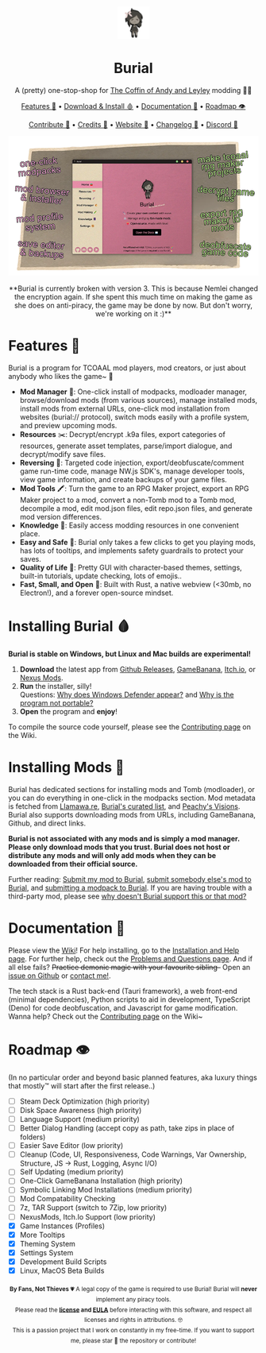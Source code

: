 <!-- Header + Navigation -->
<div align="center">
    
<img src="https://github.com/kleineluka/burial/blob/main/preview/leyley.png" width="65" height="65">

# Burial 
A (pretty) one-stop-shop for [The Coffin of Andy and Leyley](https://store.steampowered.com/app/2378900/The_Coffin_of_Andy_and_Leyley/) modding 💚🩷
<br>

[Features 🐰](#features-) • [Download & Install 🩸](#installing-burial-) • [Documentation 🥩](#documentation-) • [Roadmap 👁️](#roadmap-%EF%B8%8F)

[Contribute 🥰](https://github.com/kleineluka/burial/wiki/Contributing) • [Credits 🎉](https://github.com/kleineluka/burial/blob/main/ATTRIBUTIONS.md) • [Website 🔪](https://www.luka.moe/burial) • [Changelog 🍅](https://github.com/kleineluka/burial/wiki/Changelog) • [Discord 🥰](https://www.discord.gg/WWxAjJMspk)

</div>

<!-- Preview -->

![](preview/banner.webp)

<!-- Warning -->
<div align="center">
**Burial is currently broken with version 3. This is because Nemlei changed the encryption again. If she spent this much time on making the game as she does on anti-piracy, the game may be done by now. But don't worry, we're working on it :)**
</div>


<!-- Features -->
# Features 🐰
Burial is a program for TCOAAL mod players, mod creators, or just about anybody who likes the game~ 🍅

- **Mod Manager** 🍱: One-click install of modpacks, modloader manager, browse/download mods (from various sources), manage installed mods, install mods from external URLs, one-click mod installation from websites (burial:// protocol), switch mods easily with a profile system, and preview upcoming mods.
- **Resources** ✂️: Decrypt/encrypt .k9a files, export categories of resources, generate asset templates, parse/import dialogue, and decrypt/modify save files.
- **Reversing** 🧬: Targeted code injection, export/deobfuscate/comment game run-time code, manage NW.js SDK's, manage developer tools, view game information, and create backups of your game files.
- **Mod Tools** 🖍️:  Turn the game to an RPG Maker project, export an RPG Maker project to a mod, convert a non-Tomb mod to a Tomb mod, decompile a mod, edit mod.json files, edit repo.json files, and generate mod version differences.
- **Knowledge** 📔: Easily access modding resources in one convenient place.
- **Easy and Safe** 🍵: Burial only takes a few clicks to get you playing mods, has lots of tooltips, and implements safety guardrails to protect your saves.
- **Quality of Life** 🌸: Pretty GUI with character-based themes, settings, built-in tutorials, update checking, lots of emojis..
- **Fast, Small, and Open** 🦄: Built with Rust, a native webview (<30mb, no Electron!), and a forever open-source mindset.

<!-- Install (Burial) -->
# Installing Burial 🩸
**Burial is stable on Windows, but Linux and Mac builds are experimental!**
1. **Download** the latest app from [Github Releases](https://github.com/kleineluka/burial/releases), [GameBanana](https://gamebanana.com/tools/18941), [Itch.io](https://kleineluka.itch.io/burial), or [Nexus Mods](https://www.nexusmods.com/thecoffinofandyandleyley/mods/14).
2. **Run** the installer, silly!
    <br>
    Questions: [Why does Windows Defender appear?](https://github.com/kleineluka/burial/wiki/Problems-and-Questions#question-why-does-windows-defender-or-whatever-antivirus-im-using-flag-burial) and [Why is the program not portable?](https://github.com/kleineluka/burial/wiki/Problems-and-Questions#question-why-isnt-burial-portable-ex-an-exe-w-no-installer)
3. **Open** the program and **enjoy**!

To compile the source code yourself, please see the [Contributing page](https://github.com/kleineluka/burial/wiki/Contributing) on the Wiki.

<!-- Install (Mods) -->
# Installing Mods 🔪

Burial has dedicated sections for installing mods and Tomb (modloader), or you can do everything in one-click in the modpacks section. Mod metadata is fetched from [Llamawa.re](https://llamawa.re/mods/), [Burial's curated list](https://github.com/kleineluka/burial/blob/main/api/foreign.json), and [Peachy's Visions](https://peachy.codeberg.page/visions). Burial also supports downloading mods from URLs, including GameBanana, Github, and direct links. 

**Burial is not associated with any mods and is simply a mod manager. Please only download mods that you trust. Burial does not host or distribute any mods and will only add mods when they can be downloaded from their official source.**

Further reading: [Submit my mod to Burial](https://github.com/kleineluka/burial/wiki/Adding-Mods-&-Packs#i-want-to-submit-a-mod-i-made), [submit somebody else's mod to Burial](https://github.com/kleineluka/burial/wiki/Adding-Mods-&-Packs#i-want-to-submit-somebody-elses-mod), and [submitting a modpack to Burial](https://github.com/kleineluka/burial/wiki/Adding-Mods-&-Packs#i-want-to-submit-a-modpack). If you are having trouble with a third-party mod, please see [why doesn't Burial support this or that mod?](https://github.com/kleineluka/burial/wiki/Problems-and-Questions#question-why-does-burial-not-support-this-or-that-mod)

<!-- Documentation -->
# Documentation 🥩
Please view the [Wiki](https://github.com/kleineluka/burial/wiki)! For help installing, go to the [Installation and Help page](https://github.com/kleineluka/burial/wiki/Installation-and-Help). For further help, check out the [Problems and Questions page](https://github.com/kleineluka/burial/wiki/Problems-and-Questions). And if all else fails? ~~Practice demonic magic with your favourite sibling-~~ Open an [issue on Github](https://github.com/kleineluka/burial/issues) or [contact me!](https://github.com/kleineluka).

The tech stack is a Rust back-end (Tauri framework), a web front-end (minimal dependencies), Python scripts to aid in development, TypeScript (Deno) for code deobfuscation, and Javascript for game modification. Wanna help? Check out the [Contributing page](https://github.com/kleineluka/burial/wiki/Contributing) on the Wiki~

<!-- Roadmap -->
# Roadmap 👁️
(In no particular order and beyond basic planned features, aka luxury things that mostly™ will start after the first release..)
- [ ] Steam Deck Optimization (high priority)
- [ ] Disk Space Awareness (high priority)
- [ ] Language Support (medium priority)
- [ ] Better Dialog Handling (accept copy as path, take zips in place of folders)
- [ ] Easier Save Editor (low priority)
- [ ] Cleanup (Code, UI, Responsiveness, Code Warnings, Var Ownership, Structure, JS -> Rust, Logging, Async I/O)
- [ ] Self Updating (medium priority)
- [ ] One-Click GameBanana Installation (high priority)
- [ ] Symbolic Linking Mod Installations (medium priority)
- [ ] Mod Compatability Checking
- [ ] 7z, TAR Support (switch to 7Zip, low priority)
- [ ] NexusMods, Itch.Io Support (low priority)
- [x] Game Instances (Profiles)
- [x] More Tooltips
- [x] Theming System
- [x] Settings System
- [x] Development Build Scripts
- [x] Linux, MacOS Beta Builds

<!-- Footer -->
<div align="center">

<sub>**By Fans, Not Thieves 💗** A legal copy of the game is required to use Burial! Burial will **never** implement any piracy tools. </sub>
<br>
<sub>Please read the **[license](https://github.com/kleineluka/burial/blob/main/LICENSE) and [EULA](https://github.com/kleineluka/burial/blob/main/EULA.md)** before interacting with this software, and respect all licenses and rights in attributions. 🤓</sub>
<br>
<sub>This is a passion project that I work on constantly in my free-time. If you want to support me, please star 🌠 the repository or contribute!</sub>

</div>
